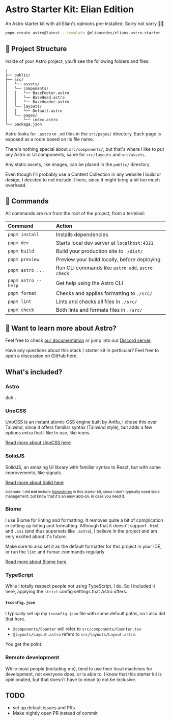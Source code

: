# Astro Starter Kit: Elian Edition

An Astro starter kit with all Elian's opinions pre-installed; Sorry not sorry 🤷‍♂️

```sh
pnpm create astro@latest --template @eliancodes/elians-astro-starter
```

## 🚀 Project Structure

Inside of your Astro project, you'll see the following folders and files:

```text
/
├── public/
├── src/
│   └── assets/
│   └── components/
│   │   └── BaseFooter.astro
│   │   └── BaseHead.astro
│   │   └── BaseHeader.astro
│   └── layouts/
│   │   └── Default.astro
│   └── pages/
│       └── index.astro
└── package.json
```

Astro looks for `.astro` or `.md` files in the `src/pages/` directory. Each page is exposed as a route based on its file name.

There's nothing special about `src/components/`, but that's where I like to put any Astro or UI components, same for `src/layouts` and `src/assets`.

Any static assets, like images, can be placed in the `public/` directory.

Even though I'll probably use a Content Collection in any website I build or design, I decided to not include it here, since it might bring a bit too much overhead.

## 🧞 Commands

All commands are run from the root of the project, from a terminal:

| Command                | Action                                           |
| :--------------------- | :----------------------------------------------- |
| `pnpm install`         | Installs dependencies                            |
| `pnpm dev`             | Starts local dev server at `localhost:4321`      |
| `pnpm build`           | Build your production site to `./dist/`          |
| `pnpm preview`         | Preview your build locally, before deploying     |
| `pnpm astro ...`       | Run CLI commands like `astro add`, `astro check` |
| `pnpm astro --help`    | Get help using the Astro CLI                     |
| `pnpm format`          | Checks and applies formatting to `./src/`        |
| `pnpm lint`            | Lints and checks all files in `./src/`           |
| `pnpm check`           | Both lints and formats files in `./src/`         |

## 👀 Want to learn more about Astro?

Feel free to check [our documentation](https://docs.astro.build) or jump into our [Discord server](https://astro.build/chat).

Have any questions about this stack / starter kit in perticular? Feel free to open a discussion on GitHub here.

## What's included?

### Astro

duh..

### UnoCSS

UnoCSS is an instant atomic CSS engine built by Antfu, I chose this over Tailwind, since it offers familiar syntax (Tailwind style), but adds a few options extra that I like to use, like icons.

[Read more about UnoCSS here](https://unocss.dev/)

### SolidJS

SolidJS, an amazing UI library with familiar syntax to React, but with some improvements, like signals.

[Read more about Solid here](https://www.solidjs.com/)

<small>sidenote: I did __not__ include [Nanostores](https://github.com/nanostores/nanostores) in this starter kit, since I don't typically need state management, but know that it's an easy add-on, in case you need it.</small>

### Biome

I use Biome for linting and formatting. It removes quite a bit of complication in setting up linting and formatting. Although that it doesn't support `.html` and `.css` (and thus supersets like `.astro`), I believe in the project and am very excited about it's future.

Make sure to also set it as the default formatter for this project in your IDE, or run the `lint` and `format` commands regularly

[Read more about Biome here](https://biomejs.dev/)

### TypeScript

While I totally respect people not using TypeScript, I do. So I included it here, applying the `strict` config settings that Astro offers.

#### `tsconfig.json`

I typically set up my `tsconfig.json` file with some default paths, so I also did that here.

- `@components/Counter` will refer to `src/components/Counter.tsx`
- `@layouts/Layout.astro` refers to `src/layouts/Layout.astro`

You get the point.

### Remote development

While most people (including me), tend to use their local machines for development, not everyone does, or is able to. I know that this starter kit is opinionated, but that doesn't have to mean to not be inclusive.

## TODO

- set up default issues and PRs
- Make nightly open PR instead of commit

